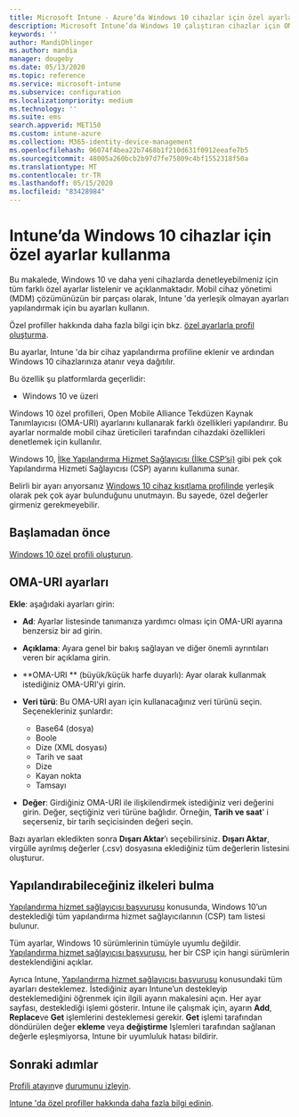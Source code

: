 ```yaml
---
title: Microsoft Intune - Azure’da Windows 10 cihazlar için özel ayarlar ekleme | Microsoft Docs
description: Microsoft Intune’da Windows 10 çalıştıran cihazlar için OMA-URI ayarlarını kullanmak üzere özel bir profil ekleyin veya oluşturun. Özel ayarları eklemek için özel bir profil kullanın.
keywords: ''
author: MandiOhlinger
ms.author: mandia
manager: dougeby
ms.date: 05/13/2020
ms.topic: reference
ms.service: microsoft-intune
ms.subservice: configuration
ms.localizationpriority: medium
ms.technology: ''
ms.suite: ems
search.appverid: MET150
ms.custom: intune-azure
ms.collection: M365-identity-device-management
ms.openlocfilehash: 96074f4bea22b7468b1f210d631f0912eeafe7b5
ms.sourcegitcommit: 48005a260bcb2b97d7fe75809c4bf1552318f50a
ms.translationtype: MT
ms.contentlocale: tr-TR
ms.lasthandoff: 05/15/2020
ms.locfileid: "83428984"
---
```

# <a name="use-custom-settings-for-windows-10-devices-in-intune"></a>Intune’da Windows 10 cihazlar için özel ayarlar kullanma

Bu makalede, Windows 10 ve daha yeni cihazlarda denetleyebilmeniz için tüm farklı özel ayarlar listelenir ve açıklanmaktadır. Mobil cihaz yönetimi (MDM) çözümünüzün bir parçası olarak, Intune 'da yerleşik olmayan ayarları yapılandırmak için bu ayarları kullanın.

Özel profiller hakkında daha fazla bilgi için bkz. [özel ayarlarla profil oluşturma](custom-settings-configure.md).

Bu ayarlar, Intune 'da bir cihaz yapılandırma profiline eklenir ve ardından Windows 10 cihazlarınıza atanır veya dağıtılır.

Bu özellik şu platformlarda geçerlidir:

- Windows 10 ve üzeri

Windows 10 özel profilleri, Open Mobile Alliance Tekdüzen Kaynak Tanımlayıcısı (OMA-URI) ayarlarını kullanarak farklı özellikleri yapılandırır. Bu ayarlar normalde mobil cihaz üreticileri tarafından cihazdaki özellikleri denetlemek için kullanılır.

Windows 10, [İlke Yapılandırma Hizmet Sağlayıcısı (İlke CSP’si)](https://technet.microsoft.com/itpro/windows/manage/how-it-pros-can-use-configuration-service-providers) gibi pek çok Yapılandırma Hizmeti Sağlayıcısı (CSP) ayarını kullanıma sunar.

Belirli bir ayarı arıyorsanız [Windows 10 cihaz kısıtlama profilinde](device-restrictions-windows-10.md) yerleşik olarak pek çok ayar bulunduğunu unutmayın. Bu sayede, özel değerler girmeniz gerekmeyebilir.

## <a name="before-you-begin"></a>Başlamadan önce

[Windows 10 özel profili oluşturun](custom-settings-configure.md#create-the-profile).

## <a name="oma-uri-settings"></a>OMA-URI ayarları

**Ekle**: aşağıdaki ayarları girin:

- **Ad**: Ayarlar listesinde tanımanıza yardımcı olması için OMA-URI ayarına benzersiz bir ad girin.
- **Açıklama**: Ayara genel bir bakış sağlayan ve diğer önemli ayrıntıları veren bir açıklama girin.
- **OMA-URI ** (büyük/küçük harfe duyarlı): Ayar olarak kullanmak istediğiniz OMA-URI’yi girin.
- **Veri türü**: Bu OMA-URI ayarı için kullanacağınız veri türünü seçin. Seçenekleriniz şunlardır:

  - Base64 (dosya)
  - Boole
  - Dize (XML dosyası)
  - Tarih ve saat
  - Dize
  - Kayan nokta
  - Tamsayı

- **Değer**: Girdiğiniz OMA-URI ile ilişkilendirmek istediğiniz veri değerini girin. Değer, seçtiğiniz veri türüne bağlıdır. Örneğin, **Tarih ve saat**' i seçerseniz, bir tarih seçicisinden değeri seçin.

Bazı ayarları ekledikten sonra **Dışarı Aktar**’ı seçebilirsiniz. **Dışarı Aktar**, virgülle ayrılmış değerler (.csv) dosyasına eklediğiniz tüm değerlerin listesini oluşturur.

## <a name="find-the-policies-you-can-configure"></a>Yapılandırabileceğiniz ilkeleri bulma

[Yapılandırma hizmet sağlayıcısı başvurusu](https://msdn.microsoft.com/windows/hardware/commercialize/customize/mdm/configuration-service-provider-reference) konusunda, Windows 10’un desteklediği tüm yapılandırma hizmet sağlayıcılarının (CSP) tam listesi bulunur.

Tüm ayarlar, Windows 10 sürümlerinin tümüyle uyumlu değildir. [Yapılandırma hizmet sağlayıcısı başvurusu](https://msdn.microsoft.com/windows/hardware/commercialize/customize/mdm/configuration-service-provider-reference), her bir CSP için hangi sürümlerin desteklendiğini açıklar.

Ayrıca Intune, [Yapılandırma hizmet sağlayıcısı başvurusu](https://msdn.microsoft.com/windows/hardware/commercialize/customize/mdm/configuration-service-provider-reference) konusundaki tüm ayarları desteklemez. İstediğiniz ayarı Intune’un destekleyip desteklemediğini öğrenmek için ilgili ayarın makalesini açın. Her ayar sayfası, desteklediği işlemi gösterir. Intune ile çalışmak için, ayarın **Add**, **Replace**ve **Get** işlemlerini desteklemesi gerekir. **Get** işlemi tarafından döndürülen değer **ekleme** veya **değiştirme** Işlemleri tarafından sağlanan değerle eşleşmiyorsa, Intune bir uyumluluk hatası bildirir.

## <a name="next-steps"></a>Sonraki adımlar

[Profili atayın](device-profile-assign.md)ve [durumunu izleyin](device-profile-monitor.md).

[Intune 'da özel profiller hakkında daha fazla bilgi edinin](custom-settings-configure.md).
